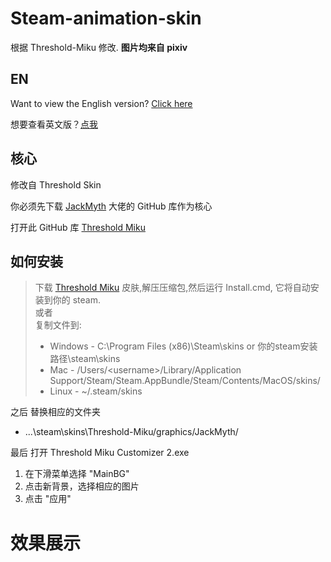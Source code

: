 # Steam-animation-skin
根据 Threshold-Miku 修改.
**图片均来自 pixiv**

## EN

Want to view the English version? [Click here](https://github.com/DTpeel/steam-animation-skin/blob/main/README.md)

想要查看英文版？[点我](https://github.com/DTpeel/steam-animation-skin/blob/main/README.md)

## 核心
修改自 Threshold Skin

你必须先下载 [JackMyth](https://github.com/Jack-Myth) 大佬的 GitHub 库作为核心

打开此 GitHub 库 [Threshold Miku](https://github.com/Jack-Myth/Threshold-Miku/tree/master)

## 如何安装
 > 下载 [Threshold Miku](https://github.com/Jack-Myth/Threshold-Miku/tree/master) 皮肤,解压压缩包,然后运行 Install.cmd, 它将自动安装到你的 steam.  
 或者  
 复制文件到:
 >  * Windows - C:\Program Files (x86)\Steam\skins or 你的steam安装路径\steam\skins
 >  * Mac - /Users/\<username\>/Library/Application Support/Steam/Steam.AppBundle/Steam/Contents/MacOS/skins/
 >  * Linux - ~/.steam/skins

 之后
 替换相应的文件夹
   * ...\steam\skins\Threshold-Miku/graphics/JackMyth/

 最后
 打开 Threshold Miku Customizer 2.exe
   1. 在下滑菜单选择 "MainBG"
   2. 点击新背景，选择相应的图片
   3. 点击 "应用"

# 效果展示
 ![]()
